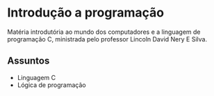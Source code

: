 
# Introdução a programação

Matéria introdutória ao mundo dos computadores e a linguagem de programação C, ministrada pelo professor Lincoln David Nery E Silva.


## Assuntos

- Linguagem C
- Lógica de programação

